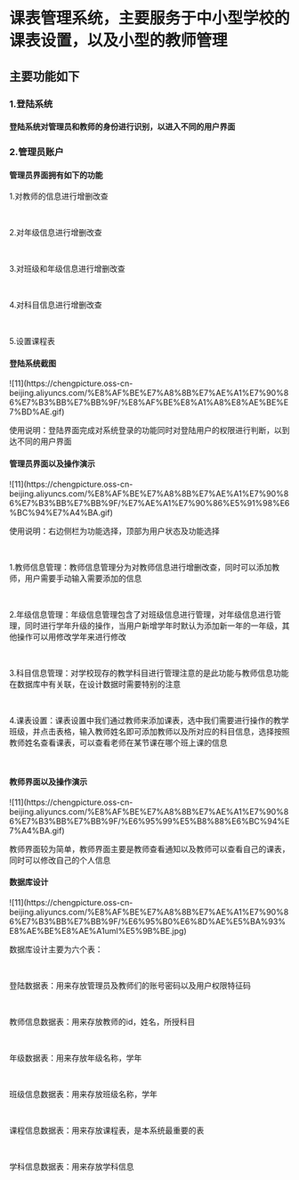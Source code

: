 <h1>课表管理系统，主要服务于中小型学校的课表设置，以及小型的教师管理</h1>
<h2>主要功能如下</h2>
<h3>1.登陆系统</h3>
<h4>登陆系统对管理员和教师的身份进行识别，以进入不同的用户界面</h4>
<h3>2.管理员账户</h3>
<h4>管理员界面拥有如下的功能</h4>  
<p>1.对教师的信息进行增删改查</p><br>
<p>2.对年级信息进行增删改查</p><br>
<p>3.对班级和年级信息进行增删改查</p><br>
<p>4.对科目信息进行增删改查</p><br>
<p>5.设置课程表</p>
<h4>登陆系统截图</h4>   
![11](https://chengpicture.oss-cn-beijing.aliyuncs.com/%E8%AF%BE%E7%A8%8B%E7%AE%A1%E7%90%86%E7%B3%BB%E7%BB%9F/%E8%AF%BE%E8%A1%A8%E8%AE%BE%E7%BD%AE.gif)
<p>使用说明：登陆界面完成对系统登录的功能同时对登陆用户的权限进行判断，以到达不同的用户界面</p>
<h4>管理员界面以及操作演示</h4>
![11](https://chengpicture.oss-cn-beijing.aliyuncs.com/%E8%AF%BE%E7%A8%8B%E7%AE%A1%E7%90%86%E7%B3%BB%E7%BB%9F/%E7%AE%A1%E7%90%86%E5%91%98%E6%BC%94%E7%A4%BA.gif)  
<p>使用说明：右边侧栏为功能选择，顶部为用户状态及功能选择</p><br>
<p>1.教师信息管理：教师信息管理分为对教师信息进行增删改查，同时可以添加教师，用户需要手动输入需要添加的信息</p><br>
<p>2.年级信息管理：年级信息管理包含了对班级信息进行管理，对年级信息进行管理，同时进行学年升级的操作，当用户新增学年时默认为添加新一年的一年级，其他操作可以用修改学年来进行修改</p><br>
<p>3.科目信息管理：对学校现存的教学科目进行管理注意的是此功能与教师信息功能在数据库中有关联，在设计数据时需要特别的注意</p><br>
<p>4.课表设置：课表设置中我们通过教师来添加课表，选中我们需要进行操作的教学班级，并点击表格，输入教师姓名即可添加教师以及所对应的科目信息，选择按照教师姓名查看课表，可以查看老师在某节课在哪个班上课的信息</p><br>
<h4>教师界面以及操作演示</h4>
![11](https://chengpicture.oss-cn-beijing.aliyuncs.com/%E8%AF%BE%E7%A8%8B%E7%AE%A1%E7%90%86%E7%B3%BB%E7%BB%9F/%E6%95%99%E5%B8%88%E6%BC%94%E7%A4%BA.gif)   
<p>教师界面较为简单，教师界面主要是教师查看通知以及教师可以查看自己的课表，同时可以修改自己的个人信息</p>  
<h4>数据库设计</h4>
![11](https://chengpicture.oss-cn-beijing.aliyuncs.com/%E8%AF%BE%E7%A8%8B%E7%AE%A1%E7%90%86%E7%B3%BB%E7%BB%9F/%E6%95%B0%E6%8D%AE%E5%BA%93%E8%AE%BE%E8%AE%A1uml%E5%9B%BE.jpg)
<p>数据库设计主要为六个表：</p><br>
<p>登陆数据表：用来存放管理员及教师们的账号密码以及用户权限特征码</p><br>
<p>教师信息数据表：用来存放教师的id，姓名，所授科目</p><br>
<p>年级数据表：用来存放年级名称，学年</p><br>
<p>班级信息数据表：用来存放班级名称，学年</p><br>
<p>课程信息数据表：用来存放课程表，是本系统最重要的表</p><br>
<p>学科信息数据表：用来存放学科信息</p><br>
